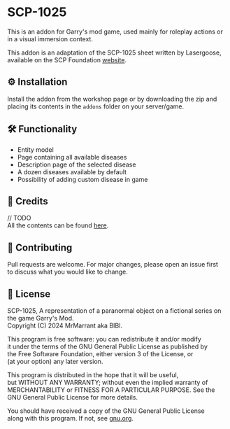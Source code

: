 # SCP-1025

This is an addon for Garry's mod game, used mainly for roleplay actions or in a visual immersion context.

This addon is an adaptation of the SCP-1025 sheet written by Lasergoose, available on the SCP Foundation [website](http://fondationscp.wikidot.com/scp-1025).

## ⚙️ Installation

Install the addon from the workshop page or by downloading the zip and placing its contents in the `addons` folder on your server/game.

## 🛠️ Functionality

* Entity model
* Page containing all available diseases
* Description page of the selected disease
* A dozen diseases available by default
* Possibility of adding custom disease in game

## 🤝 Credits

// TODO<br>
All the contents can be found [here](https://pastebin.com/).

## 🧮 Contributing

Pull requests are welcome. For major changes, please open an issue first<br>
to discuss what you would like to change.<br>

## 📄 License

SCP-1025, A representation of a paranormal object on a fictional series on the game Garry's Mod.<br>
Copyright (C) 2024  MrMarrant aka BIBI.<br>

This program is free software: you can redistribute it and/or modify<br>
it under the terms of the GNU General Public License as published by<br>
the Free Software Foundation, either version 3 of the License, or<br>
(at your option) any later version.<br>

This program is distributed in the hope that it will be useful,<br>
but WITHOUT ANY WARRANTY; without even the implied warranty of<br>
MERCHANTABILITY or FITNESS FOR A PARTICULAR PURPOSE.  See the<br>
GNU General Public License for more details.<br>

You should have received a copy of the GNU General Public License<br>
along with this program.  If not, see [gnu.org](https://www.gnu.org/licenses/).<br>
